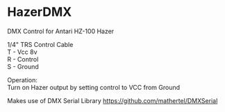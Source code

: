 # HazerDMX
DMX Control for Antari HZ-100 Hazer  

1/4" TRS Control Cable  
T - Vcc 8v  
R - Control  
S - Ground  

Operation:  
Turn on Hazer output by setting control to VCC from Ground  

Makes use of DMX Serial Library
https://github.com/mathertel/DMXSerial
